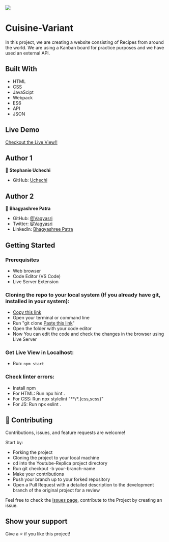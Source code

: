 ![](https://img.shields.io/badge/Microverse-blueviolet)

# Cuisine-Variant
In this project, we are creating a website consisting of Recipes from around the world. We are using a Kanban board for practice purposes and we have used an external API.

## Built With

- HTML
- CSS
- JavaScipt
- Webpack
- ES6
- API
- JSON

## Live Demo

[Checkout the Live View!!](https://vagyasri.github.io/Cuisine-variant/dist/)

## Author 1

👤 **Stephanie Uchechi**

- GitHub: [Uchechi](https://github.com/Ugboaja-Uchechi/)

## Author 2

👤 **Bhagyashree Patra**

- GitHub: [@Vagyasri](https://github.com/Vagyasri)
- Twitter: [@Vagyasri](https://twitter.com/Vagyasri)
- LinkedIn: [Bhagyashree Patra](https://www.linkedin.com/in/bhagyashree-patra-029bb059/)

## Getting Started

### Prerequisites

- Web browser
- Code Editor (VS Code)
- Live Server Extension

### Cloning the repo to your local system (If you already have git, installed in your system):

- [Copy this link](https://github.com/Vagyasri/Cuisine-variant.git)
- Open your terminal or command line
- Run "git clone [Paste this link](https://github.com/Vagyasri/Cuisine-variant.git)"
- Open the folder with your code editor
- Now You can edit the code and check the changes in the browser using Live Server

### Get Live View in Localhost:

- Run: `npm start`

### Check linter errors:

- Install npm
- For HTML: Run npx hint .
- For CSS: Run npx stylelint "**/*.{css,scss}"
- For JS: Run npx eslint .

## 🤝 Contributing

Contributions, issues, and feature requests are welcome!

Start by:

- Forking the project
- Cloning the project to your local machine
- cd into the Youtube-Replica project directory
- Run git checkout -b your-branch-name
- Make your contributions
- Push your branch up to your forked repository
- Open a Pull Request with a detailed description to the development branch of the original project for a review

Feel free to check the [issues page](https://github.com/Vagyasri/Cuisine-variant/issues), contribute to the Project by creating an issue.


## Show your support
Give a ⭐️ if you like this project!
